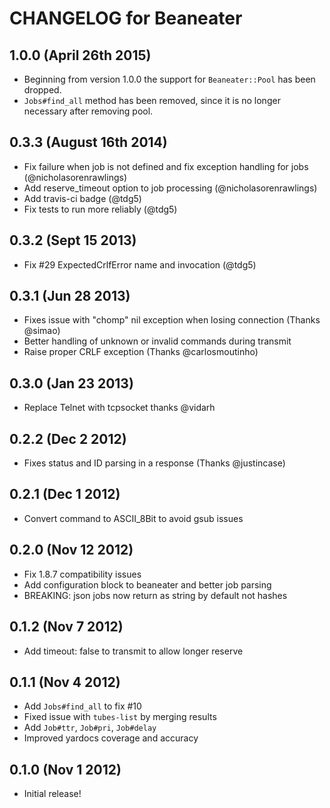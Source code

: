 # CHANGELOG for Beaneater

## 1.0.0 (April 26th 2015)

* Beginning from version 1.0.0 the support for `Beaneater::Pool` has been dropped.
* `Jobs#find_all` method has been removed, since it is no longer necessary after removing pool.

## 0.3.3 (August 16th 2014)

* Fix failure when job is not defined and fix exception handling for jobs (@nicholasorenrawlings)
* Add reserve_timeout option to job processing (@nicholasorenrawlings)
* Add travis-ci badge (@tdg5)
* Fix tests to run more reliably (@tdg5)

## 0.3.2 (Sept 15 2013)

* Fix #29 ExpectedCrlfError name and invocation (@tdg5)

## 0.3.1 (Jun 28 2013)

* Fixes issue with "chomp" nil exception when losing connection (Thanks @simao)
* Better handling of unknown or invalid commands during transmit
* Raise proper CRLF exception (Thanks @carlosmoutinho)

## 0.3.0 (Jan 23 2013)

* Replace Telnet with tcpsocket thanks @vidarh

## 0.2.2 (Dec 2 2012)

* Fixes status and ID parsing in a response (Thanks @justincase)

## 0.2.1 (Dec 1 2012)

* Convert command to ASCII_8Bit to avoid gsub issues

## 0.2.0 (Nov 12 2012)
* Fix 1.8.7 compatibility issues
* Add configuration block to beaneater and better job parsing
* BREAKING: json jobs now return as string by default not hashes

## 0.1.2 (Nov 7 2012)

* Add timeout: false to transmit to allow longer reserve

## 0.1.1 (Nov 4 2012)

* Add `Jobs#find_all` to fix #10
* Fixed issue with `tubes-list` by merging results
* Add `Job#ttr`, `Job#pri`, `Job#delay`
* Improved yardocs coverage and accuracy

## 0.1.0 (Nov 1 2012)

* Initial release!
